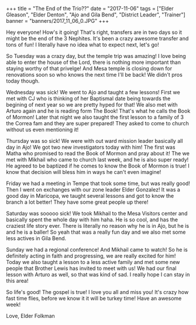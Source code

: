+++
title = "The End of the Trio??"
date = "2017-11-06"
tags = ["Elder Gleason", "Elder Denton", "Ajo and Gila Bend", "District Leader", "Trainer"]
banner = "banners/2017_11_06_0.JPG"
+++

Hey everyone! How's it going! That's right, transfers are in two days
so it might be the end of the 3 Nephites. It's been a crazy awesome
transfer and tons of fun! I literally have no idea what to expect
next, let's go!

So Tuesday was a crazy day, but the temple trip was amazing! I love
being able to enter the house of the Lord, there is nothing more
important than staying worthy of that privelge! And Mesa temple is
closing down for renovations soon so who knows the next time I'll be
back! We didn't pros today though.

Wednesday was sick! We went to Ajo and taught a few lessons! First we
met with CJ who is thinking of her Baptismal date being towards the
begining of next year so we are pretty hyped for that! We also met
with Arturo again and he is reading form The Book! That's what he
calls the Book of Mormon! Later that night we also taught the first
lesson to a family of 3 the Correa fam and they are super prepared!
They asked to come to church without us even mentioning it!

Thursday was so sick! We were with out ward mission leader basically
all day in Ajo! We got two new investigators today with him! The first
was Matha who promised to read the Book of Mormon and pray about it!
The we met with Mikhail who came to church last week, and he is also
super ready! He agreed to be baptized if he comes to know the Book of
Mormon is true! I know that decision will bless him in ways he can't
even imagine!

Friday we had a meeting in Tempe that took some time, but was really
good! Then I went on exchanges with our zone leader Elder Gonzalez! It
was a good day in Maricopa, we taught several lessons and got to know
the branch a lot better! They have some great people up there!

Saturday was sooooo sick! We took Mikhail to the Mesa Visitors center
and basically spent the whole day with him haha. He is so cool, and
has the craziest life story ever. There is literally no reason why he
is in Ajo, but he is and he is a baller! So yeah that was a really fun
day and we also met some less actives in Gila Bend.

Sunday we had a regional conference! And Mikhail came to watch! So he
is definitely acting in faith and progressing, we are really excited
for him! Today we also taught a lesson to a less active family and met
some new people that Brother Lewis has invited to meet with us! We had
our final lesson with Arturo as well, so that was kind of sad. I
really hope I can stay in this area!

So life's good! The gospel is true! I love you all and miss you! It's
crazy how fast time flies, before we know it it will be turkey time!
Have an awesome week!

Love,
Elder Folkman
